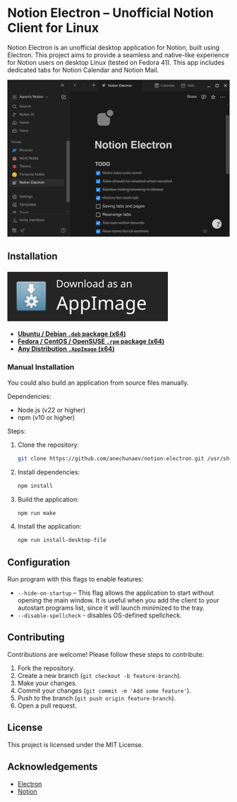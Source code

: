 # Notion Electron – Unofficial Notion Client for Linux

Notion Electron is an unofficial desktop application for Notion, built using Electron. This project aims to provide a seamless and native-like experience for Notion users on desktop Linux (tested on Fedora 41). This app includes dedicated tabs for Notion Calendar and Notion Mail.

![Screenshot](./docs/screenshot1.png)

## Installation

### [<img src="./docs/download-appimage-banner.svg" alt="Download" />](https://github.com/anechunaev/notion-electron/releases/download/v1.7.3/notion-electron-1.7.3.x86_64.AppImage)

- **[Ubuntu / Debian `.deb` package (x64)](https://github.com/anechunaev/notion-electron/releases/download/v1.7.3/notion-electron-1.7.3.amd64.deb)**
- **[Fedora / CentOS / OpenSUSE `.rpm` package (x64)](https://github.com/anechunaev/notion-electron/releases/download/v1.7.3/notion-electron-1.7.3.x86_64.rpm)**
- **[Any Distribution `.AppImage` (x64)](https://github.com/anechunaev/notion-electron/releases/download/v1.7.3/notion-electron-1.7.3.x86_64.AppImage)**

### Manual Installation

You could also build an application from source files manually.

Dependencies:

- Node.js (v22 or higher)
- npm (v10 or higher)

Steps:

1. Clone the repository:
	```sh
	git clone https://github.com/anechunaev/notion-electron.git /usr/share/notion-electron
	```
2. Install dependencies:
	```sh
	npm install
	```
3. Build the application:
	```sh
	npm run make
	```
4. Install the application:
	```sh
	npm run install-desktop-file
	```

## Configuration

Run program with this flags to enable features:

- `--hide-on-startup` – This flag allows the application to start without opening the main window. It is useful when you add the client to your autostart programs list, since it will launch minimized to the tray.
- `--disable-spellcheck` - disables OS-defined spellcheck.

## Contributing

Contributions are welcome! Please follow these steps to contribute:

1. Fork the repository.
2. Create a new branch (`git checkout -b feature-branch`).
3. Make your changes.
4. Commit your changes (`git commit -m 'Add some feature'`).
5. Push to the branch (`git push origin feature-branch`).
6. Open a pull request.

## License

This project is licensed under the MIT License.

## Acknowledgements

- [Electron](https://www.electronjs.org/)
- [Notion](https://www.notion.so/)
